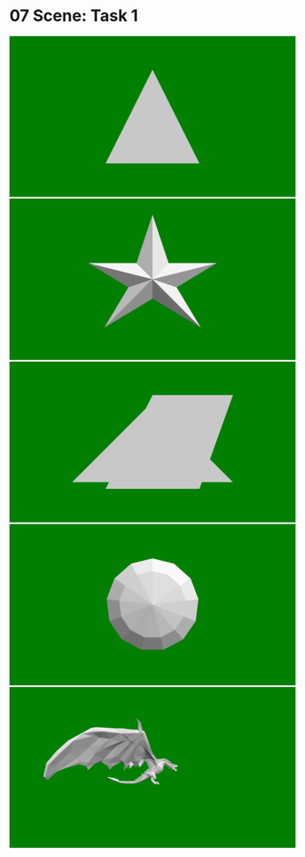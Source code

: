 # 07 Scene: Task 1

[![07 Scene: Task 1: scene0](../results/png/07-01-scene-scene0.png)](../results/ppm/07-01-scene-scene0.ppm)
[![07 Scene: Task 1: scene1](../results/png/07-01-scene-scene1.png)](../results/ppm/07-01-scene-scene1.ppm)
[![07 Scene: Task 1: scene2](../results/png/07-01-scene-scene2.png)](../results/ppm/07-01-scene-scene2.ppm)
[![07 Scene: Task 1: scene3](../results/png/07-01-scene-scene3.png)](../results/ppm/07-01-scene-scene3.ppm)
[![07 Scene: Task 1: scene4](../results/png/07-01-scene-scene4.png)](../results/ppm/07-01-scene-scene4.ppm)
